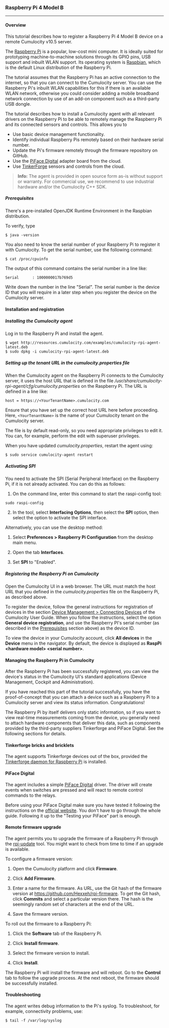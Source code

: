 ### Raspberry Pi 4 Model B

-----------------------------------

#### Overview

This tutorial describes how to register a Raspberry Pi 4 Model B device on a remote Cumulocity v10.5 server.

The [Raspberry Pi](http://en.wikipedia.org/wiki/Raspberry_Pi) is a popular, low-cost mini computer. It is ideally suited for prototyping machine-to-machine solutions through its GPIO pins, USB support and inbuilt WLAN support. Its operating system is [Raspbian](http://www.raspberrypi.org/downloads), which is the default Linux distribution of the Raspberry Pi.

The tutorial assumes that the Raspberry Pi has an active connection to the internet, so that you can connect to the Cumulocity server. You can use the Raspberry Pi's inbuilt WLAN capabilities for this if there is an available WLAN network, otherwise you could consider adding a mobile broadband network connection by use of an add-on component such as a third-party USB dongle.

The tutorial describes how to install a Cumulocity agent with all relevant drivers on the Raspberry Pi to be able to remotely manage the Raspberry Pi and its connected sensors and controls. This allows you to

* Use basic device management functionality.
* Identify individual Raspberry Pis remotely based on their hardware serial number.
* Update the Pi's firmware remotely through the firmware repository on GitHub.
* Use the [PiFace Digital](http://www.element14.com/community/docs/DOC-52857/l/piface-digital-for-raspberry-pi) adapter board from the cloud.
* Use [TinkerForge](/guides/images/devices/tinkerforge) sensors and controls from the cloud.

> **Info:** The agent is provided in open source form as-is without support or warranty. For commercial use, we recommend to use industrial hardware and/or the Cumulocity C++ SDK.

##### Prerequisites

There's a pre-installed OpenJDK Runtime Environment in the Raspbian distribution.  

To verify, type

```shell
$ java -version
```

You also need to know the serial number of your Raspberry Pi to register it with Cumulocity. To get the serial number, use the following command:

```shell
$ cat /proc/cpuinfo
```

The output of this command contains the serial number in a line like:

```shell
Serial		: 1000000017b769d5
```

Write down the number in the line "Serial". The serial number is the device ID that you will require in a later step when you register the device on the Cumulocity server. 


#### Installation and registration

##### Installing the Cumulocity agent

Log in to the Raspberry Pi and install the agent.

```shell
$ wget http://resources.cumulocity.com/examples/cumulocity-rpi-agent-latest.deb
$ sudo dpkg -i cumulocity-rpi-agent-latest.deb
```

##### Setting up the tenant URL in the cumulocity.properties file

When the Cumulocity agent on the Raspberry Pi connects to the Cumulocity server, it uses the host URL that is defined in the file 
*/usr/share/cumulocity-rpi-agent/cfg/cumulocity.properties* on the Raspberry Pi. The URL is defined in a line like:

````shell
host = https://<YourTenantName>.cumulocity.com
````

Ensure that you have set up the correct host URL here before proceeding. Here, `<YourTenantName>` is the name of your Cumulocity tenant on the Cumulocity server.

The file is by default read-only, so you need appropriate privileges to edit it. You can, for example, perform the edit with superuser privileges.
>
When you have updated *cumulocity.properties*, restart the agent using:

````shell
$ sudo service cumulocity-agent restart
````


##### Activating SPI

You need to activate the SPI (Serial Peripheral Interface) on the Raspberry Pi, if it is not already activated. You can do this as follows:

1.	On the command line, enter this command to start the raspi-config tool:

````shell
sudo raspi-config
````

2.	In the tool, select **Interfacing Options**, then select the **SPI** option, then select the option to activate the SPI interface.

Alternatively, you can use the desktop method:

1.	Select **Preferences > Raspberry Pi Configuration** from the desktop main menu.

2.	Open the tab **Interfaces**.

3.	Set **SPI** to "Enabled".


##### Registering the Raspberry Pi on Cumulocity

Open the Cumulocity UI in a web browser. The URL must match the host URL that you defined in the *cumulocity.properties* file on the Raspberry Pi, as described above.

To register the device, follow the general instructions for registration of devices in the section [Device Management > Connecting Devices](https://cumulocity.com/guides/users-guide/device-management/#connecting-devices) of the Cumulocity User Guide. When you follow the instructions, select the option **General device registration**, and use the Raspberry PI's serial number (as described in the [Prerequisites](#prerequisites) section above) as the device ID. 

To view the device in your Cumulocity account, click **All devices** in the **Device** menu in the navigator. By default, the device is displayed as **RaspPi \<hardware model> \<serial number>**. 

#### Managing the Raspberry Pi in Cumulocity

After the Raspberry Pi has been successfully registered, you can view the device's status in the Cumulocity UI's standard applications (Device Management, Cockpit and Administration).

If you have reached this part of the tutorial successfully, you have the proof-of-concept that you can attach a device such as a Raspberry Pi to a Cumulocity server and view its status information. Congratulations!

The Raspberry Pi by itself delivers only static information, so if you want to view real-time measurements coming from the device, you generally need to attach hardware components that deliver this data, such as  components provided by the third-party suppliers Tinkerforge and PiFace Digital. See the following sections for details. 

#### Tinkerforge bricks and bricklets

The agent supports Tinkerforge devices out of the box, provided the [Tinkerforge daemon for Raspberry Pi](http://www.tinkerforge.com/de/doc/Embedded/Raspberry_Pi.html) is installed.

#### PiFace Digital

The agent includes a simple [PiFace Digital](http://www.element14.com/community/docs/DOC-52857/l/piface-digital-for-raspberry-pi) driver. The driver will create events when switches are pressed and will react to remote control commands to the relays.

Before using your PiFace Digital make sure you have tested it following the instructions on the [official website](http://www.piface.org.uk/guides/Install_PiFace_Software/). You don't have to go through the whole guide. Following it up to the "Testing your PiFace" part is enough.

#### Remote firmware upgrade

The agent permits you to upgrade the firmware of a Raspberry Pi through the [rpi-update](https://github.com/Hexxeh/rpi-update) tool. You might want to check from time to time if an upgrade is available.  

To configure a firmware version:

1. Open the Cumulocity platform and click **Firmware**.

2. Click **Add Firmware**.

3. Enter a name for the firmware. As URL, use the Git hash of the firmware version at https://github.com/Hexxeh/rpi-firmware. To get the Git hash, click **Commits** and select a particular version there. The hash is the seemingly random set of characters at the end of the URL.

4. Save the firmware version.

To roll out the firmware to a Raspberry Pi:

1. Click the **Software** tab of the Raspberry Pi.

2. Click **Install firmware**.

3. Select the firmware version to install.

4. Click **Install**.

The Raspberry Pi will install the firmware and will reboot. Go to the **Control** tab to follow the upgrade process. At the next reboot, the firmware should be successfully installed.

#### Troubleshooting

The agent writes debug information to the Pi's syslog. To troubleshoot, for example, connectivity problems, use:

```shell
$ tail -f /var/log/syslog
```
